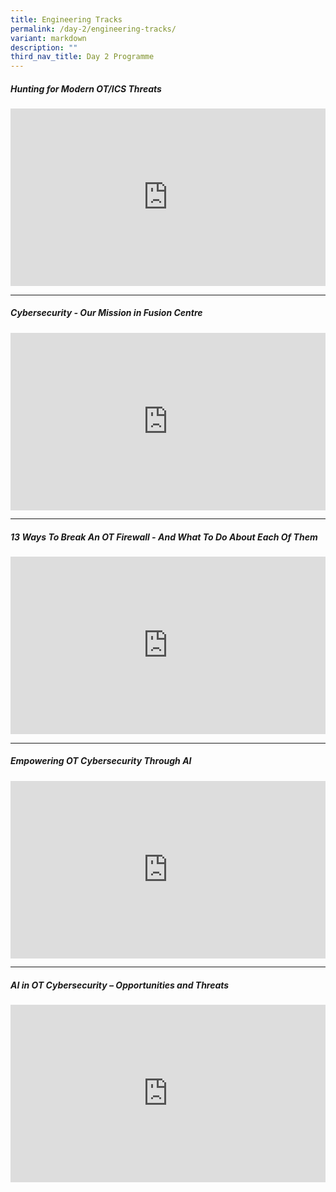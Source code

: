 ```yaml
---
title: Engineering Tracks
permalink: /day-2/engineering-tracks/
variant: markdown
description: ""
third_nav_title: Day 2 Programme
---
```

<h5><strong>Hunting for Modern OT/ICS Threats
</strong></h5>
<p></p>
<div class="video-container">
<iframe height="480" width="853" allowfullscreen="true" frameborder="0" src="https://www.youtube.com/embed/-176TNBL5y4?si=-aa62MlxG_cI7GMo"></iframe>
</div>

<p></p>
<hr>
<p></p>
<h5><strong>Cybersecurity - Our Mission in Fusion Centre
</strong></h5>
<p></p>
<div class="video-container">
<iframe height="315" width="100%" allowfullscreen="true" frameborder="0" src="https://www.youtube.com/embed/HROePhGE794?si=aVbzppGqI6Klc4ok"></iframe>
</div>

<p></p>
<hr>
<p></p>
<h5><strong>
13 Ways To Break An OT Firewall - And What To Do About Each Of Them
</strong></h5>
<p></p>
<div class="video-container">
<iframe height="315" width="560" allowfullscreen="true" frameborder="0" src="https://www.youtube.com/embed/SHCO_W8tQvc?si=DrVeXkKQxdFMKZ7p"></iframe>
</div>

<p></p>
<hr>
<p></p>
<h5><strong>Empowering OT Cybersecurity Through AI
</strong></h5>
<p></p>
<div class="video-container">
<iframe height="315" width="560" allowfullscreen="true" frameborder="0" src="https://www.youtube.com/embed/8S2-G0CddhM?si=oIgNEJmK3ywoioTe"></iframe>
</div>

<p></p>
<hr>
<p></p>
<h5><strong>AI in OT Cybersecurity – Opportunities and Threats
</strong></h5>
<p></p>
<div class="video-container">
<iframe height="315" width="560" allowfullscreen="true" frameborder="0" src="https://www.youtube.com/embed/q2kOoHoTzzc?si=CUcTqPlSbrtzyr8v"></iframe>
</div>
<p></p>




<style type="text/css"> 
	    .video-container {
      position: relative;
      padding-bottom: 56.25%; /* 16:9 */
      height: 0;
    }
    .video-container iframe {
      position: absolute;
      top: 0;
      left: 0;
      width: 100%;
      height: 100%;
    }
	</style>